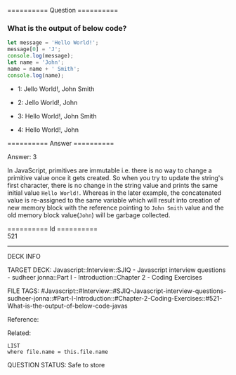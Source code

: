========== Question ==========  

### What is the output of below code?

```javascript
let message = 'Hello World!';
message[0] = 'J';
console.log(message);
let name = 'John';
name = name + ' Smith';
console.log(name);
```

- 1: Jello World!, John Smith

- 2: Jello World!, John

- 3: Hello World!, John Smith

- 4: Hello World!, John  

========== Answer ==========  

Answer: 3

In JavaScript, primitives are immutable i.e. there is no way to change a
primitive value once it gets created. So when you try to update the string's
first character, there is no change in the string value and prints the same
initial value `Hello World!`. Whereas in the later example, the concatenated
value is re-assigned to the same variable which will result into creation of new
memory block with the reference pointing to `John Smith` value and the old
memory block value(`John`) will be garbage collected.

========== Id ==========  
521

---

DECK INFO

TARGET DECK: Javascript::Interview::SJIQ - Javascript interview questions - sudheer jonna::Part I - Introduction::Chapter 2 - Coding Exercises

FILE TAGS: #Javascript::#Interview::#SJIQ-Javascript-interview-questions-sudheer-jonna::#Part-I-Introduction::#Chapter-2-Coding-Exercises::#521-What-is-the-output-of-below-code-javas

Reference:

Related:

```dataview
LIST
where file.name = this.file.name
```

QUESTION STATUS: Safe to store
